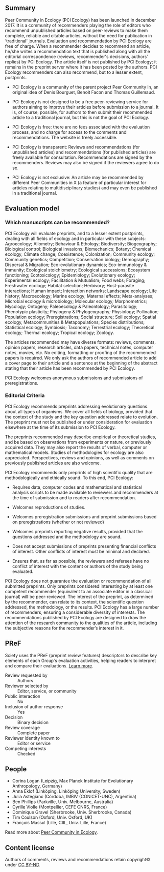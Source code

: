 ## Summary

Peer Community in Ecology (PCI Ecology) has been launched in december 2017. It is a community of recommenders playing the role of editors who recommend unpublished articles based on peer-reviews to make them complete, reliable and citable articles, without the need for publication in ‘traditional’ journals. Evaluation and recommendation by PCI Ecology are free of charge. When a recommender decides to recommend an article, he/she writes a recommendation text that is published along with all the editorial correspondence (reviews, recommender's decisions, authors’ replies) by PCI Ecology. The article itself is not published by PCI Ecology; it remains in the preprint server where it has been posted by the authors. PCI Ecology recommenders can also recommend, but to a lesser extent, postprints.

* PCI Ecology is a community of the parent project Peer Community In, an original idea of Denis Bourguet, Benoit Facon and Thomas Guillemaud.

* PCI Ecology is not designed to be a free peer-reviewing service for authors aiming to improve their articles before submission to a journal. It is, of course, possible, for authors to then submit their recommended article to a traditional journal, but this is not the goal of PCI Ecology.

* PCI Ecology is free: there are no fees associated with the evaluation process, and no charge for access to the comments and recommendations. The website is freely accessible.

* PCI Ecology is transparent: Reviews and recommendations (for unpublished articles) and recommendations (for published articles) are freely available for consultation. Recommendations are signed by the recommenders. Reviews may also be signed if the reviewers agree to do so.

* PCI Ecology is not exclusive: An article may be recommended by different Peer Communities in X (a feature of particular interest for articles relating to multidisciplinary studies) and may even be published in a traditional journal.

## Evaluation model

### Which manuscripts can be recommended?

PCI Ecology will evaluate preprints, and to a lesser extent postprints, dealing with all fields of ecology and in particular with these subjects: Agroecology; Allometry; Behaviour & Ethology; Biodiversity; Biogeography; Biological control; Biological invasions; Biomechanics; Botany; Chemical ecology; Climate change; Coexistence; Colonization; Community ecology; Community genetics; Competition; Conservation biology; Demography; Dispersal & Migration; Eco-evolutionary dynamics; Eco-immunology & Immunity; Ecological stoichiometry; Ecological successions; Ecosystem functioning; Ecotoxicology; Epidemiology; Evolutionary ecology; Experimental ecology; Facilitation & Mutualism; Food webs; Foraging; Freshwater ecology; Habitat selection; Herbivory; Host-parasite interactions; Human impact; Interaction networks; Landscape ecology; Life history; Macroecology; Marine ecology; Maternal effects; Meta-analyses; Microbial ecology & microbiology; Molecular ecology; Morphometrics; Mycology; Ontogeny; Paleoecology & Paleontology; Parasitology; Phenotypic plasticity; Phylogeny & Phylogeography; Physiology; Pollination; Population ecology; Preregistrations; Social structure; Soil ecology; Spatial ecology, Metacommunities & Metapopulations; Species distributions; Statistical ecology; Symbiosis; Taxonomy; Terrestrial ecology; Theoretical ecology; Thermal ecology; Tropical ecology; Zoology.
 
The articles recommended may have diverse formats: reviews, comments, opinion papers, research articles, data papers, technical notes, computer notes, movies, etc. No editing, formatting or proofing of the recommended papers is required. We only ask the authors of recommended article to add a cover page to their article and a sentence at the beginning of the abstract stating that their article has been recommended by PCI Ecology.  

PCI Ecology welcomes anonymous submissions and submissions of preregistrations.

### Editorial Criteria

PCI Ecology recommends preprints addressing evolutionary questions about all types of organisms. We cover all fields of biology, provided that the context of the study and the key question addressed relate to evolution. The preprint must not be published or under consideration for evaluation elsewhere at the time of its submission to PCI Ecology.
 
The preprints recommended may describe empirical or theoretical studies, and be based on observations from experiments or nature, or previously acquired data. They may also report the results of verbal, computer or mathematical models. Studies of methodologies for ecology are also appreciated. Perspectives, reviews and opinions, as well as comments on previously published articles are also welcome.
 
PCI Ecology recommends only preprints of high scientific quality that are methodologically and ethically sound. To this end, PCI Ecology:

* Requires data, computer codes and mathematical and statistical analysis scripts to be made available to reviewers and recommenders at the time of submission and to readers after recommendation.

* Welcomes reproductions of studies.

* Welcomes preregistration submissions and preprint submissions based on preregistrations (whether or not reviewed)

* Welcomes preprints reporting negative results, provided that the questions addressed and the methodology are sound.

* Does not accept submissions of preprints presenting financial conflicts of interest. Other conflicts of interest must be minimal and declared.

* Ensures that, as far as possible, the reviewers and referees have no conflict of interest with the content or authors of the study being evaluated.
 
PCI Ecology does not guarantee the evaluation or recommendation of all submitted preprints. Only preprints considered interesting by at least one competent recommender (equivalent to an associate editor in a classical journal) will be peer-reviewed. The interest of the preprint, as determined by the recommender, can relate to its context, the scientific question addressed, the methodology, or the results. PCI Ecology has a large number of recommenders, ensuring a considerable diversity of interests. The recommendations published by PCI Ecology are designed to draw the attention of the research community to the qualities of the article, including the subjective reasons for the recommender’s interest in it.

## PReF

Sciety uses the PReF (preprint review features) descriptors to describe key elements of each Group's evaluation activities, helping readers to interpret and compare their evaluations.
[Learn more](https://osf.io/8zj9w/).

<dl class="group-page-pref">
    <dt>Review requested by</dt>
    <dd>Authors</dd>
    <dt>Reviewer selected by</dt>
    <dd>Editor, service, or community</dd>
    <dt>Public interaction</dt>
    <dd>No</dd>
    <dt>Inclusion of author response</dt>
    <dd>Yes</dd>
    <dt>Decision</dt>
    <dd>Binary decision</dd>
    <dt>Review coverage</dt>
    <dd>Complete paper</dd>
    <dt>Reviewer identity known to</dt>
    <dd>Editor or service</dd>
    <dt>Competing interests</dt>
    <dd>Checked</dd>
</dl>

## People

* Corina Logan (Leipzig, Max Planck Institute for Evolutionary Anthropology, Germany)
* Anna Eklof (Linköping, Linköping University, Sweden)
* Julia Astegiano (Córdoba, IMBIV (CONICET-UNC), Argentina)
* Ben Phillips (Parkville, Univ. Melbourne, Australia)
* Cyrille Violle (Montpellier, CEFE CNRS, France)
* Dominique Gravel (Sherbrooke, Univ. Sherbrooke, Canada)
* Tim Coulson (Oxford, Univ. Oxford, UK)
* François Massol (Lille, CIIL, Univ. Lille, France)

Read more about [Peer Community in Ecology](https://ecology.peercommunityin.org/about/about).

## Content license

Authors of comments, reviews and recommendations retain copyright© under [CC BY-ND](https://creativecommons.org/licenses/by-nd/4.0/).
